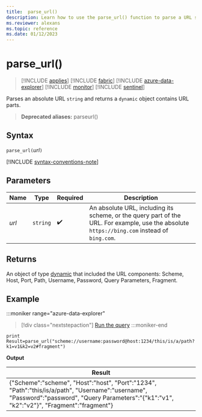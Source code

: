 ```yaml
---
title:  parse_url()
description: Learn how to use the parse_url() function to parse a URL string.
ms.reviewer: alexans
ms.topic: reference
ms.date: 01/12/2023
---
```

# parse_url()

> [!INCLUDE [applies](../includes/applies-to-version/applies.md)] [!INCLUDE [fabric](../includes/applies-to-version/fabric.md)] [!INCLUDE [azure-data-explorer](../includes/applies-to-version/azure-data-explorer.md)] [!INCLUDE [monitor](../includes/applies-to-version/monitor.md)] [!INCLUDE [sentinel](../includes/applies-to-version/sentinel.md)]

Parses an absolute URL `string` and returns a `dynamic` object contains URL parts.

> **Deprecated aliases:** parseurl()

## Syntax

`parse_url(`*url*`)`

[!INCLUDE [syntax-conventions-note](../includes/syntax-conventions-note.md)]

## Parameters

| Name | Type | Required | Description |
|--|--|--|--|
| *url* | `string` |  :heavy_check_mark: | An absolute URL, including its scheme, or the query part of the URL. For example, use the absolute `https://bing.com` instead of `bing.com`.|

## Returns

An object of type [dynamic](scalar-data-types/dynamic.md) that included the URL components: Scheme, Host, Port, Path, Username, Password, Query Parameters, Fragment.

## Example

:::moniker range="azure-data-explorer"
> [!div class="nextstepaction"]
> <a href="https://dataexplorer.azure.com/clusters/help/databases/Samples?query=H4sIAAAAAAAAAw3GUQpAQBAA0KuIEl/TLl9q4wwuoIlhhbXNzHJ96n28yHvQbCRJp7qILDQlPqtcZk8XdQBJiAP+jSjy3rwM/hbtjG1aUL8L/BAiqu8P4x5THtY9tlgZt4uC5vUH0Z3WuWIAAAA=" target="_blank">Run the query</a>
:::moniker-end

```kusto
print Result=parse_url("scheme://username:password@host:1234/this/is/a/path?k1=v1&k2=v2#fragment")
```

**Output**

|Result|
|--|
|{"Scheme":"scheme", "Host":"host", "Port":"1234", "Path":"this/is/a/path", "Username":"username", "Password":"password", "Query Parameters":"{"k1":"v1", "k2":"v2"}", "Fragment":"fragment"}|
